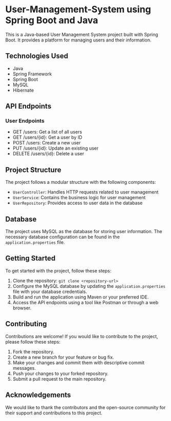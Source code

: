 # User-Management-System using Spring Boot and Java

This is a Java-based User Management System project built with Spring Boot. It provides a platform for managing users and their information.

## Technologies Used

- Java
- Spring Framework
- Spring Boot
- MySQL
- Hibernate

## API Endpoints

### User Endpoints

- GET /users: Get a list of all users
- GET /users/{id}: Get a user by ID
- POST /users: Create a new user
- PUT /users/{id}: Update an existing user
- DELETE /users/{id}: Delete a user

## Project Structure

The project follows a modular structure with the following components:

- `UserController`: Handles HTTP requests related to user management
- `UserService`: Contains the business logic for user management
- `UserRepository`: Provides access to user data in the database

## Database

The project uses MySQL as the database for storing user information. The necessary database configuration can be found in the `application.properties` file.

## Getting Started

To get started with the project, follow these steps:

1. Clone the repository: `git clone <repository-url>`
2. Configure the MySQL database by updating the `application.properties` file with your database credentials.
3. Build and run the application using Maven or your preferred IDE.
4. Access the API endpoints using a tool like Postman or through a web browser.

## Contributing

Contributions are welcome! If you would like to contribute to the project, please follow these steps:

1. Fork the repository.
2. Create a new branch for your feature or bug fix.
3. Make your changes and commit them with descriptive commit messages.
4. Push your changes to your forked repository.
5. Submit a pull request to the main repository.



## Acknowledgements

We would like to thank the contributors and the open-source community for their support and contributions to this project.

